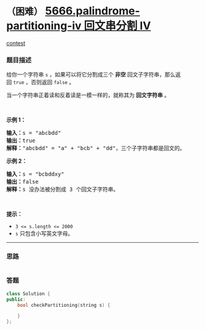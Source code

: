 # `（困难）` [5666.palindrome-partitioning-iv 回文串分割 IV](https://leetcode-cn.com/problems/palindrome-partitioning-iv/)

[contest](https://leetcode-cn.com/contest/weekly-contest-226/problems/palindrome-partitioning-iv/)

### 题目描述
<div class="notranslate"><p>给你一个字符串&nbsp;<code>s</code>&nbsp;，如果可以将它分割成三个&nbsp;<strong>非空</strong>&nbsp;回文子字符串，那么返回&nbsp;<code>true</code>&nbsp;，否则返回&nbsp;<code>false</code>&nbsp;。</p>

<p>当一个字符串正着读和反着读是一模一样的，就称其为 <strong>回文字符串</strong> 。</p>

<p>&nbsp;</p>

<p><strong>示例 1：</strong></p>

<pre><b>输入：</b>s = "abcbdd"
<b>输出：</b>true
<strong>解释：</strong>"abcbdd" = "a" + "bcb" + "dd"，三个子字符串都是回文的。
</pre>

<p><strong>示例 2：</strong></p>

<pre><b>输入：</b>s = "bcbddxy"
<b>输出：</b>false
<strong>解释：</strong>s 没办法被分割成 3 个回文子字符串。
</pre>

<p>&nbsp;</p>

<p><strong>提示：</strong></p>

<ul>
	<li><code>3 &lt;= s.length &lt;= 2000</code></li>
	<li><code>s</code>​​​​​​ 只包含小写英文字母。</li>
</ul>
</div>

---
### 思路
```
```



### 答题
``` C++
class Solution {
public:
    bool checkPartitioning(string s) {

    }
};
```




